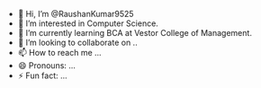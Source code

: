 - 👋 Hi, I’m @RaushanKumar9525
- 👀 I’m interested in  Computer Science.
- 🌱 I’m currently learning BCA at Vestor College of Management.
- 💞️ I’m looking to collaborate on ..
- 📫 How to reach me ...
- 😄 Pronouns: ...
- ⚡ Fun fact: ...

<!---
RaushanKumar9525/RaushanKumar9525 is a ✨ special ✨ repository because its `README.md` (this file) appears on your GitHub profile.
You can click the Preview link to take a look at your changes.
--->

